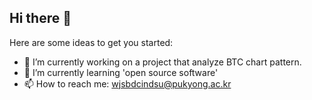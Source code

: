 ## Hi there 👋


Here are some ideas to get you started:

- 🔭 I’m currently working on a project that analyze BTC chart pattern.
- 🌱 I’m currently learning 'open source software'
- 📫 How to reach me: wjsbdcindsu@pukyong.ac.kr
